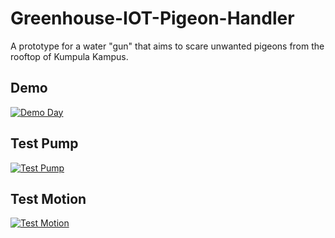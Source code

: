 # Greenhouse-IOT-Pigeon-Handler
A prototype for a water "gun" that aims to scare unwanted pigeons from the rooftop of Kumpula Kampus. 

## Demo
[![Demo Day](http://img.youtube.com/vi/CeeMaYWMaoA/0.jpg)](http://www.youtube.com/watch?v=CeeMaYWMaoA "Demo Day")

## Test Pump
[![Test Pump](http://img.youtube.com/vi/1KTM4X8wFPE/0.jpg)](http://www.youtube.com/watch?v=1KTM4X8wFPE "Test Pump")

## Test Motion
[![Test Motion](http://img.youtube.com/vi/r0IeHaQu3_0/0.jpg)](http://www.youtube.com/watch?v=r0IeHaQu3_0 "Test Motion")
